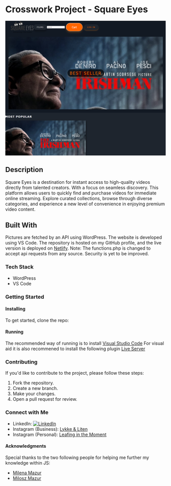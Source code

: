 # Crosswork Project - Square Eyes

![Project Image](assets/png/Square_Eyes_SS.png)

## Description

Square Eyes is a destination for instant access to high-quality videos directly from talented creators. With a focus on seamless discovery. This platform allows users to quickly find and purchase videos for immediate online streaming. Explore curated collections, browse through diverse categories, and experience a new level of convenience in enjoying premium video content.

## Built With

Pictures are fetched by an API using WordPress. The website is developed using VS Code. The repository is hosted on my GitHub profile, and the live version is deployed on [Netlify](https://eclectic-caramel-331e46.netlify.app/).
Note: The functions.php is changed to accept api requests from any source. Security is yet to be improved.

### Tech Stack

- WordPress
- VS Code

### Getting Started

#### Installing

To get started, clone the repo:

<!-- ```bash
git clone https://github.com/BergitTveit/Square-Eyes/tree/master -->

#### Running

The recommended way of running is to install [Visual Studio Code](https://code.visualstudio.com/)
For visual aid it is also recommened to install the following plugin [Live Server](https://github.com/ritwickdey/vscode-live-server-plus-plus)

### Contributing

If you'd like to contribute to the project, please follow these steps:

1. Fork the repository.
2. Create a new branch.
3. Make your changes.
4. Open a pull request for review.

### Connect with Me

- LinkedIn: [![LinkedIn](https://img.shields.io/badge/LinkedIn-Bergit%20Tveit-blue?style=flat&logo=linkedin)](https://www.linkedin.com/in/bergit-tveit-672588152)
- Instagram (Business): [Lykke & Liten](https://www.instagram.com/lykkeogliten/)
- Instagram (Personal): [Leafing in the Moment](https://www.instagram.com/leafinginthemoment/)

#### Acknowledgments

Special thanks to the two following people for helping me further my knowledge within JS:

- [Milena Mazur](https://www.linkedin.com/in/milena-mazur-b73a58299/)
- [Milosz Mazur](https://www.linkedin.com/in/mazurmilosz/)
